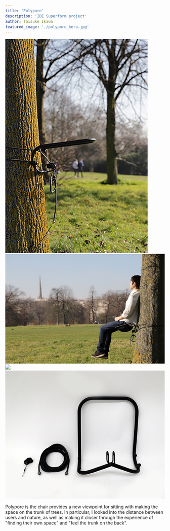```yaml
---
title: 'Polypore'
description: 'IDE Superform project'
author: Taisuke Ikawa
featured_image: './polypore_hero.jpg'
---
```


<div class="gallery" data-columns="2">
	<img src="polypore_hero.jpg">
	<img src="polypore1.jpg">
	<img src="polypore2.jpg">
  <img src="polypore3.jpg">
</div>


Polypore is the chair provides a new viewpoint for sitting with making the space on the trunk of trees. In particular, I looked into the distance between users and nature, as well as making it closer through the experience of "finding their own space" and "feel the trunk on the back".
